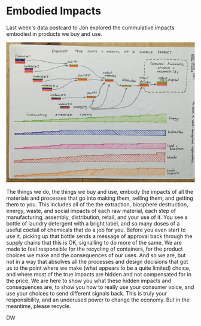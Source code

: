 # Embodied Impacts

Last week's data postcard to Jon explored the cummulative impacts embodied in products we buy and use.

![flow of materials and processes for an imagined product, alongside the embodied impacts accumulated at each step](/images/embodiedImpacts.png)

The things we do, the things we buy and use, embody the impacts of all the materials and processes that go into making them, selling them, and getting them to you. This includes all of the the extraction, biosphere destruction, energy, waste, and social impacts of each raw material, each step of manufacturing, assembly, distribution, retail, and your use of it. You see a bottle of laundry detergent with a bright label, and so many doses of a useful coctail of chemicals that do a job for you. Before you even start to use it, picking up that bottle sends a message of approval back through the supply chains that this is OK, signalling to do more of the same. We are made to feel responsible for the recycling of containers, for the product choices we make and the consequences of our uses. And so we are, but not in a way that absolves all the processes and design decisions that got us to the point where we make (what appears to be a quite limited) choice, and where most of the true impacts are hidden and not compensated for in the price.
We are here to show you what these hidden impacts and consequences are, to show you how to really use your consumer voice, and use your choices to send different signals back. This is truly your responsibility, and an underused power to change the economy. But in the meantime, please recycle.

DW

